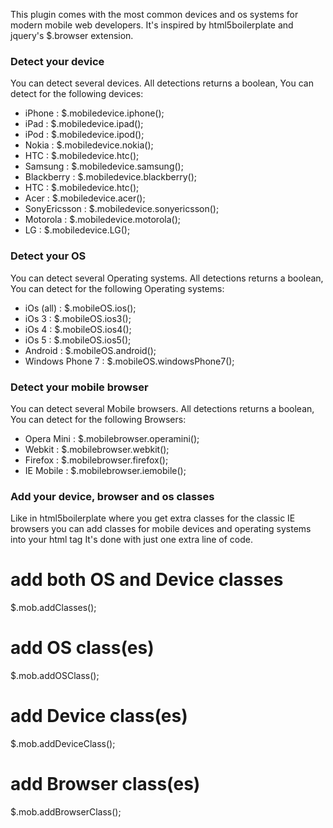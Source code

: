 This plugin comes with the most common devices and os systems for modern mobile web developers. It's inspired by html5boilerplate and jquery's  $.browser extension.

### Detect your device
You can detect several devices. All detections returns a boolean, You can detect for the following devices:

+ iPhone 		: $.mobiledevice.iphone();
+ iPad  		: $.mobiledevice.ipad();
+ iPod 			: $.mobiledevice.ipod();
+ Nokia			: $.mobiledevice.nokia();
+ HTC 			: $.mobiledevice.htc();
+ Samsung		: $.mobiledevice.samsung();
+ Blackberry	: $.mobiledevice.blackberry();
+ HTC			: $.mobiledevice.htc();
+ Acer			: $.mobiledevice.acer();
+ SonyEricsson	: $.mobiledevice.sonyericsson();
+ Motorola		: $.mobiledevice.motorola();
+ LG			: $.mobiledevice.LG();


### Detect your OS
You can detect several Operating systems. All detections returns a boolean, You can detect for the following Operating systems:

+ iOs (all)			: $.mobileOS.ios();
+ iOs 3				: $.mobileOS.ios3();
+ iOs 4				: $.mobileOS.ios4();
+ iOs 5				: $.mobileOS.ios5();
+ Android			: $.mobileOS.android();
+ Windows Phone 7	: $.mobileOS.windowsPhone7();


### Detect your mobile browser
You can detect several Mobile browsers. All detections returns a boolean, You can detect for the following Browsers:

+ Opera Mini		: $.mobilebrowser.operamini();
+ Webkit			: $.mobilebrowser.webkit();
+ Firefox			: $.mobilebrowser.firefox();
+ IE Mobile			: $.mobilebrowser.iemobile();


### Add your device, browser and os classes
Like in html5boilerplate where you get extra classes for the classic IE browsers you can add classes for mobile devices and operating systems into your html tag
It's done with just one extra line of code.


# add both OS and Device classes
$.mob.addClasses(); 

# add OS class(es)
$.mob.addOSClass();

# add Device class(es)
$.mob.addDeviceClass();

# add Browser class(es)
$.mob.addBrowserClass();